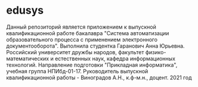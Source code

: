 # edusys
Данный репозиторий является приложением к выпускной квалификационной работе бакалавра "Система автоматизации образовательного процесса с применением электронного документооборота".
Выполнила студентка Гаранович Анна Юрьевна.
Российский университет дружбы народов, факультет физико-математических и естественных наук, кафедра информационных технологий.
Направление подготовки "Прикладная информатика", учебная группа НПИбд-01-17.
Руководитель выпускной квалификационной работы - Виноградов А.Н., к.ф-м.н., доцент.
2021 год
